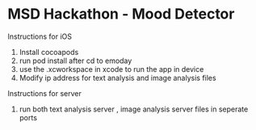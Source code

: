 # MSD Hackathon - Mood Detector

Instructions for iOS
1. Install cocoapods
2. run pod install after cd to emoday
3. use the .xcworkspace in xcode to run the app in device
4. Modify ip address for text analysis and image analysis files

Instructions for server
1. run both text analysis server , image analysis server files in seperate ports

